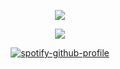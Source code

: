 <div align="center">
  
![](https://komarev.com/ghpvc/?username=DE-IMOS&color=C51A1B&style=plastic)

![](https://files.catbox.moe/xymb4d.png)

[![spotify-github-profile](https://spotify-github-profile.kittinanx.com/api/view?uid=6jdic6van1arjdni2epladosr&cover_image=true&theme=novatorem&show_offline=true&background_color=121212&interchange=true&bar_color=c02a2a&bar_color_cover=false)](https://spotify-github-profile.kittinanx.com/api/view?uid=6jdic6van1arjdni2epladosr&redirect=true)
